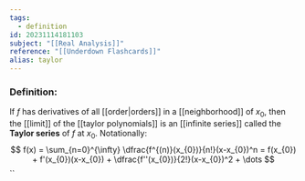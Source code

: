 ```yaml
---
tags:
  - definition
id: 20231114181103
subject: "[[Real Analysis]]"
reference: "[[Underdown Flashcards]]"
alias: taylor
---
```

### Definition:
If $f$ has derivatives of all [[order|orders]] in a [[neighborhood]] of $x_0$, then the [[limit]] of the [[taylor polynomials]] is an [[infinite series]] called the **Taylor series** of $f$ at $x_0$. Notationally:
$$ f(x) =  \sum_{n=0}^{\infty} \dfrac{f^{(n)}(x_{0})}{n!}(x-x_{0})^n = f(x_{0}) + f'(x_{0})(x-x_{0}) + \dfrac{f''(x_{0})}{2!}(x-x_{0})^2 + \dots $$
``